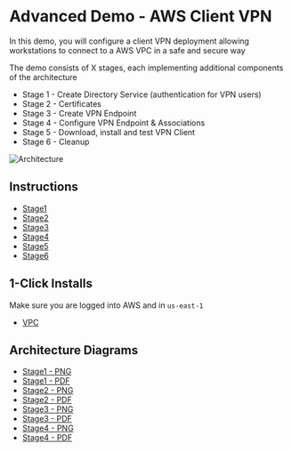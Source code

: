 # Advanced Demo - AWS Client VPN

In this demo, you will configure a client VPN deployment allowing workstations to connect to a AWS VPC in a safe and secure way

The demo consists of X stages, each implementing additional components of the architecture  

- Stage 1 - Create Directory Service (authentication for VPN users)
- Stage 2 - Certificates
- Stage 3 - Create VPN Endpoint
- Stage 4 - Configure VPN Endpoint & Associations
- Stage 5 - Download, install and test VPN Client
- Stage 6 - Cleanup

![Architecture](https://github.com/acantril/learn-cantrill-io-labs/raw/master/aws-client-vpn/Architecture.png)

## Instructions

- [Stage1](https://github.com/acantril/learn-cantrill-io-labs/blob/master/aws-client-vpn/02_LABINSTRUCTIONS/STAGE1.md)
- [Stage2](https://github.com/acantril/learn-cantrill-io-labs/blob/master/aws-client-vpn/02_LABINSTRUCTIONS/STAGE2.md)
- [Stage3](https://github.com/acantril/learn-cantrill-io-labs/blob/master/aws-client-vpn/02_LABINSTRUCTIONS/STAGE3.md)
- [Stage4](https://github.com/acantril/learn-cantrill-io-labs/blob/master/aws-client-vpn/02_LABINSTRUCTIONS/STAGE4.md)
- [Stage5](https://github.com/acantril/learn-cantrill-io-labs/blob/master/aws-client-vpn/02_LABINSTRUCTIONS/STAGE5.md)
- [Stage6](https://github.com/acantril/learn-cantrill-io-labs/blob/master/aws-client-vpn/02_LABINSTRUCTIONS/STAGE6.md)

## 1-Click Installs
Make sure you are logged into AWS and in `us-east-1`  

- [VPC](https://console.aws.amazon.com/cloudformation/home?region=us-east-1#/stacks/quickcreate?templateURL=https://learn-cantrill-labs.s3.amazonaws.com/aws-client-vpn/A4LVPC.yaml&stackName=A4LVPC)

## Architecture Diagrams

- [Stage1 - PNG](https://github.com/acantril/learn-cantrill-io-labs/blob/master/aws-client-vpn/02_LABINSTRUCTIONS/STAGE1.png)
- [Stage1 - PDF](https://github.com/acantril/learn-cantrill-io-labs/blob/master/aws-client-vpn/02_LABINSTRUCTIONS/STAGE1.pdf)
- [Stage2 - PNG](https://github.com/acantril/learn-cantrill-io-labs/blob/master/aws-client-vpn/02_LABINSTRUCTIONS/STAGE2.png)
- [Stage2 - PDF](https://github.com/acantril/learn-cantrill-io-labs/blob/master/aws-client-vpn/02_LABINSTRUCTIONS/STAGE2.pdf)
- [Stage3 - PNG](https://github.com/acantril/learn-cantrill-io-labs/blob/master/aws-client-vpn/02_LABINSTRUCTIONS/STAGE3S.png)
- [Stage3 - PDF](https://github.com/acantril/learn-cantrill-io-labs/blob/master/aws-client-vpn/02_LABINSTRUCTIONS/STAGE3.pdf)
- [Stage4 - PNG](https://github.com/acantril/learn-cantrill-io-labs/blob/master/aws-client-vpn/02_LABINSTRUCTIONS/STAGE4.png)
- [Stage4 - PDF](https://github.com/acantril/learn-cantrill-io-labs/blob/master/aws-client-vpn/02_LABINSTRUCTIONS/STAGE4.pdf)






